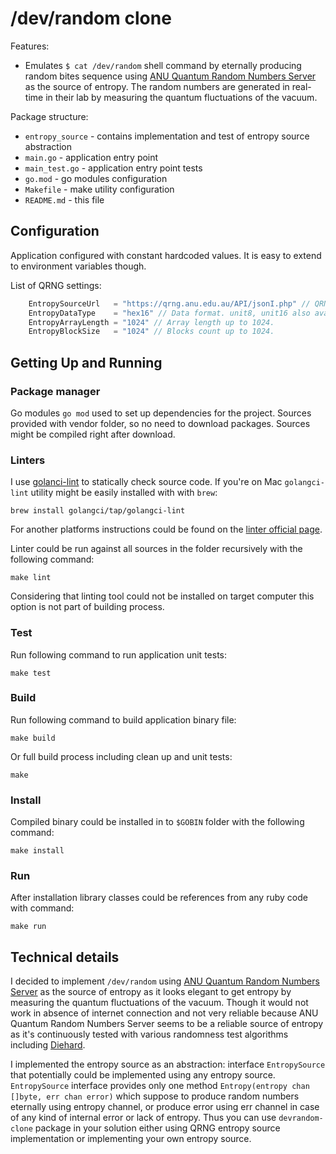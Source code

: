# /dev/random clone

Features:

* Emulates `$ cat /dev/random` shell command by eternally producing random bites sequence using [ANU Quantum Random Numbers Server](http://qrng.anu.edu.au) as the source of entropy. The random numbers are generated in real-time in their lab by measuring the quantum fluctuations of the vacuum.

Package structure:

* `entropy_source` - contains implementation and test of entropy source abstraction
* `main.go` - application entry point
* `main_test.go` - application entry point tests 
* `go.mod` - go modules configuration
* `Makefile` - make utility configuration
* `README.md` - this file

## Configuration

Application configured with constant hardcoded values. It is easy to extend to environment variables though.

List of QRNG settings:

```go
	EntropySourceUrl   = "https://qrng.anu.edu.au/API/jsonI.php" // QRNG server URL
	EntropyDataType    = "hex16" // Data format. unit8, unit16 also available.
	EntropyArrayLength = "1024" // Array length up to 1024.
	EntropyBlockSize   = "1024" // Blocks count up to 1024.
```

## Getting Up and Running

### Package manager

Go modules `go mod` used to set up dependencies for the project. Sources provided with vendor folder, so no need to download packages. Sources might be compiled right after download.

### Linters

I use [golanci-lint](https://golangci.com/ ) to statically check source code. If you're on Mac `golangci-lint` utility might be easily installed with with `brew`:

```shell
brew install golangci/tap/golangci-lint
```

For another platforms instructions could be found on the [linter official page]( https://golangci.com/).

Linter could be run against all sources in the folder recursively with the following command:

```shell
make lint
```

Considering that linting tool could not be installed on target computer this option is not part of building process.

### Test

Run following command to run application unit tests:

```shell
make test
```

### Build

Run following command to build application binary file:

```shell
make build
```

Or full build process including clean up and unit tests:

```shell
make
```

### Install

Compiled binary could be installed in to `$GOBIN` folder with the following command:

```shell
make install
```

### Run

After installation library classes could be references from any ruby code with command:

```shell
make run
```

## Technical details

I decided to implement `/dev/random` using [ANU Quantum Random Numbers Server](http://qrng.anu.edu.au) as the source of entropy as it looks elegant to get entropy by measuring the quantum fluctuations of the vacuum. 
Though it would not work in absence of internet connection and not very reliable because ANU Quantum Random Numbers Server seems to be a reliable source of entropy as it's continuously tested with various randomness test algorithms including [Diehard](http://qrng.anu.edu.au/Diehard.php#). 

I implemented the entropy source as an abstraction: interface `EntropySource` that potentially could be implemented using any entropy source. `EntropySource` interface provides only one method ```Entropy(entropy chan []byte, err chan error)```
which suppose to produce random numbers eternally using entropy channel, or produce error using err channel in case of any kind of internal error or lack of entropy. Thus you can use `devrandom-clone` package in your solution either using QRNG entropy
source implementation or implementing your own entropy source.
